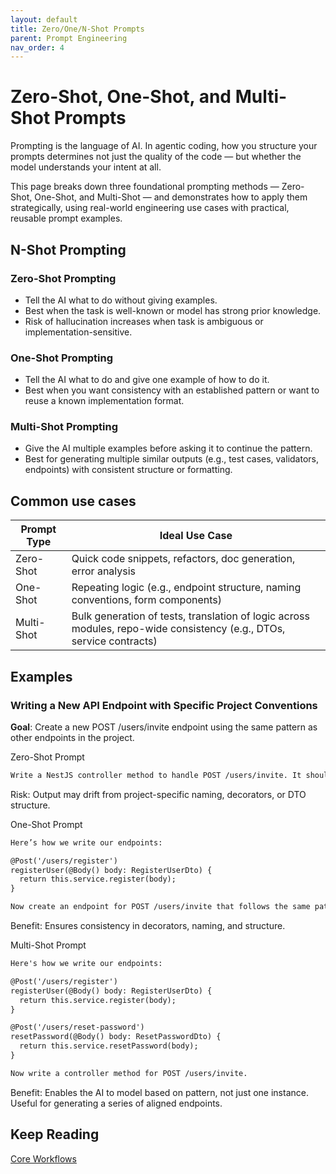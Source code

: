 ```yaml
---
layout: default
title: Zero/One/N-Shot Prompts
parent: Prompt Engineering
nav_order: 4
---
```


# Zero-Shot, One-Shot, and Multi-Shot Prompts

Prompting is the language of AI. In agentic coding, how you structure your prompts determines not just the quality of the code — but whether the model understands your intent at all.

This page breaks down three foundational prompting methods — Zero-Shot, One-Shot, and Multi-Shot — and demonstrates how to apply them strategically, using real-world engineering use cases with practical, reusable prompt examples.

## N-Shot Prompting

### Zero-Shot Prompting

- Tell the AI what to do without giving examples.
- Best when the task is well-known or model has strong prior knowledge.
- Risk of hallucination increases when task is ambiguous or implementation-sensitive.

### One-Shot Prompting

- Tell the AI what to do and give one example of how to do it.
- Best when you want consistency with an established pattern or want to reuse a known implementation format.

### Multi-Shot Prompting

- Give the AI multiple examples before asking it to continue the pattern.
- Best for generating multiple similar outputs (e.g., test cases, validators, endpoints) with consistent structure or formatting.

## Common use cases

| **Prompt Type** | **Ideal Use Case**                                                                                                   |
| --------------- | -------------------------------------------------------------------------------------------------------------------- |
| Zero-Shot       | Quick code snippets, refactors, doc generation, error analysis                                                       |
| One-Shot        | Repeating logic (e.g., endpoint structure, naming conventions, form components)                                      |
| Multi-Shot      | Bulk generation of tests, translation of logic across modules, repo-wide consistency (e.g., DTOs, service contracts) |

## Examples

### Writing a New API Endpoint with Specific Project Conventions

**Goal**: Create a new POST /users/invite endpoint using the same pattern as other endpoints in the project.

Zero-Shot Prompt

```txt
Write a NestJS controller method to handle POST /users/invite. It should accept email and name, call UserInviteService.inviteUser(), and return a success response or validation error.
```

Risk: Output may drift from project-specific naming, decorators, or DTO structure.

One-Shot Prompt

```txt
Here’s how we write our endpoints:

@Post('/users/register')
registerUser(@Body() body: RegisterUserDto) {
  return this.service.register(body);
}

Now create an endpoint for POST /users/invite that follows the same pattern, usingInviteUserDto and inviteUser().
```

Benefit: Ensures consistency in decorators, naming, and structure.

Multi-Shot Prompt

```txt
Here's how we write our endpoints:

@Post('/users/register')
registerUser(@Body() body: RegisterUserDto) {
  return this.service.register(body);
}

@Post('/users/reset-password')
resetPassword(@Body() body: ResetPasswordDto) {
  return this.service.resetPassword(body);
}

Now write a controller method for POST /users/invite.
```

Benefit: Enables the AI to model based on pattern, not just one instance. Useful for generating a series of aligned endpoints.

## Keep Reading

[Core Workflows](./core-workflows.md)
